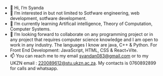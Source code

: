 - 👋 Hi, I’m Syanda
- 👀 I’m interested in but not limited to Sotfware engineering, web development, sotfware development.
- 🌱 I’m currently learning Artificail intelligence, Theory of Computation, Computer Systems.
- 💞️ I’m looking forward to collaborate on any programming project or in any project that requires computer science knowledge and I am open to work in any industry. The languages I know are java, C++ & Python. For Front End Development: JavaScript, HTML, CSS & React+Vite. 
- 📫 You can reach me to my email syandan083@gmail.com or to my UKZN email : 220089612@stu.ukzn.ac.za.
 My contacts is 0760892899 for calls and whatsapp.
<!---
Syanda9/Syanda9 is a ✨ special ✨ repository because its `README.md` (this file) appears on your GitHub profile.
You can click the Preview link to take a look at your changes.
--->
